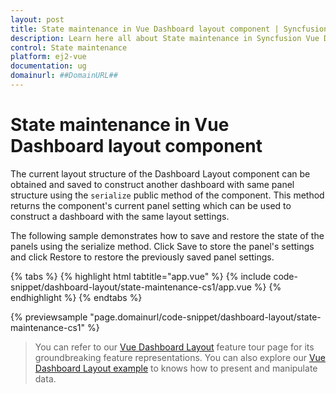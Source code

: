 ```yaml
---
layout: post
title: State maintenance in Vue Dashboard layout component | Syncfusion
description: Learn here all about State maintenance in Syncfusion Vue Dashboard layout component of Syncfusion Essential JS 2 and more.
control: State maintenance 
platform: ej2-vue
documentation: ug
domainurl: ##DomainURL##
---
```


# State maintenance in Vue Dashboard layout component

The current layout structure of the Dashboard Layout component can be obtained and saved to construct another dashboard with same panel structure using the `serialize` public method of the component. This method returns the component's current panel setting which can be used to construct a dashboard with the same layout settings.

The following sample demonstrates how to save and restore the state of the panels using the serialize method. Click Save to store the panel's settings and click Restore to restore the previously saved panel settings.

{% tabs %}
{% highlight html tabtitle="app.vue" %}
{% include code-snippet/dashboard-layout/state-maintenance-cs1/app.vue %}
{% endhighlight %}
{% endtabs %}
        
{% previewsample "page.domainurl/code-snippet/dashboard-layout/state-maintenance-cs1" %}

> You can refer to our [Vue Dashboard Layout](https://www.syncfusion.com/vue-ui-components/vue-dashboard-layout) feature tour page for its groundbreaking feature representations. You can also explore our [Vue Dashboard Layout example](https://ej2.syncfusion.com/vue/demos/#/material/dashboard-layout/default.html) to knows how to present and manipulate data.